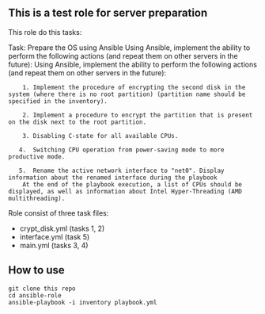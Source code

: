 
## This is a test role for server preparation

This role do this tasks:

Task: Prepare the OS using Ansible 
    Using Ansible, implement the ability to perform the following actions (and repeat them on other servers in the future): 
        Using Ansible, implement the ability to perform the following actions (and repeat them on other servers in the future):
    
        1. Implement the procedure of encrypting the second disk in the system (where there is no root partition) (partition name should be specified in the inventory). 
        
        2. Implement a procedure to encrypt the partition that is present on the disk next to the root partition. 
        
        3. Disabling C-state for all available CPUs. 
        
       4.  Switching CPU operation from power-saving mode to more productive mode. 
       
       5.  Rename the active network interface to "net0". Display information about the renamed interface during the playbook 
        At the end of the playbook execution, a list of CPUs should be displayed, as well as information about Intel Hyper-Threading (AMD multithreading). 

Role consist of three task files:
- crypt_disk.yml (tasks 1, 2)
- interface.yml (task 5)
- main.yml (tasks 3, 4)

## How to use
```
git clone this repo
cd ansible-role
ansible-playbook -i inventory playbook.yml
```